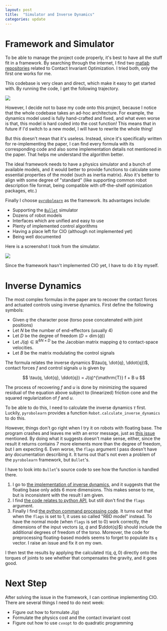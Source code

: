 ```yaml
---
layout: post
title:  "Simulator and Inverse Dynamics"
categories: update
---
```

# Framework and Simulator
To be able to manage the project code properly, it's best to have all the stuff fit in a framework.
By searching through the internet, I find two [matlab](https://github.com/robbierolin/Contact-Invariant-Optimization-Project) [repositories](https://github.com/rshum19/CIO) related to Contact Invariant Optimization.
I tried both, only the first one works for me.

This codebase is very clean and direct, which make it easy to get started with.
By running the code, I get the following trajectory.

<img src="{{site.baseurl}}/assets/2021-2-10-cio.png">

However, I decide not to base my code onto this project, because I notice that the whole codebase takes an ad-hoc architecture.
For example, the dynamics model used is fully hand-crafted and fixed, and what even worse is that, this model is hard coded into the cost function!
This means that in future if I'd switch to a new model, I will have to rewrite the whole thing!

But this doesn't mean that it's useless.
Instead, since it's specifically written for re-implementing the paper, I can find every formula with its corresponding code and also some implementation details not mentioned in the paper.
That helps me understand the algorithm better.

The ideal framework needs to have a physics simulator and a bunch of available models, and it would better to provide functions to calculate some essential properties of the model (such as inertia matrix).
Also it's better to align with some degree of "standard" (like supporting common robot description file format, being compatible with off-the-shelf optimization packages, etc.)

Finally I choose [`pyrobolearn`](https://robotlearn.github.io/pyrobolearn/) as the framework.
Its advantages include:
- Supporting the [`Bullet`](https://pybullet.org/wordpress/) simulator
- Dozens of robot models
- Interfaces which are unified and easy to use
- Plenty of implemented control algorithms
- Having a place left for CIO (although not implemented yet)
- Being well documented

Here is a screenshot I took from the simulator.

<img src="{{site.baseurl}}/assets/2021-2-10-bullet.png">

Since the framework hasn't implemented CIO yet, I have to do it by myself.

# Inverse Dynamics
The most complex formulas in the paper are to recover the contact forces and actuated controls using inverse dynamics.
First define the following symbols:
- Given $q$ the character pose (torso pose concatenated with joint positions)
- Let $N$ be the number of end-effectors (usually 4)
- Let $D$ be the degree of freedom ($D = \dim (\dot{q})$)
- Let $J(q) \in \mathbb{R}^{6N \times D}$ be the Jacobian matrix mapping $\dot{q}$ to contact-space velocities.
- Let $B$ be the matrix modulating the control signals

The formula relates the inverse dynamics $\tau(q, \dot{q}, \ddot{q})$, contact forces $f$ and control signals $u$ is given by

$$ \tau(q, \dot{q}, \ddot{q}) = J(q)^{\mathrm{T}} f + B u $$

The process of recovering $f$ and $u$ is done by minimizing the squared residual of the equation above subject to (linearized) friction cone and the squared regularization of $f$ and $u$.

To be able to do this, I need to calculate the inverse dynamics $\tau$ first.
Luckily, `pyrobolearn` provides a function `Robot.calculate_inverse_dynamics` to do this.

However, things don't go right when I try it on robots with floating base.
The program crashes and leaves me with an error message, just as [this issue](https://github.com/bulletphysics/bullet3/issues/3188) mentioned.
By doing what it suggests doesn't make sense, either, since the result it returns contains 7 more elements more than the degree of freedom, but I am expecting 6.
Even worse, the `flags` argument I pass doesn't have any documentation describing it.
It turns out that's not even a problem of the `pyrobolearn` framework, but `Bullet`'s.

I have to look into `Bullet`'s source code to see how the function is handled there.
1. I go to [the implementation of inverse dynamics](https://github.com/bulletphysics/bullet3/blob/abea1a848411cf53385fb8288c89db05e5751ef7/src/BulletInverseDynamics/details/MultiBodyTreeImpl.cpp#L278), and it suggests that the floating base only adds 6 more dimensions. This makes sense to me, but is inconsistent with the result I am given.
2. I find [the code relates to python API](https://github.com/bulletphysics/bullet3/blob/abea1a848411cf53385fb8288c89db05e5751ef7/examples/SharedMemory/b3RobotSimulatorClientAPI_NoDirect.cpp#L1356), but still don't find the `flags` argument.
3. Finally I find [the python command processing code](https://github.com/bulletphysics/bullet3/blob/abea1a848411cf53385fb8288c89db05e5751ef7/examples/SharedMemory/PhysicsServerCommandProcessor.cpp#L11121). It turns out that when the `flags` is set to 1, it uses so called "RBD model" instead. To have the normal mode (when `flags` is set to 0) work correctly, the dimensions of the input vectors ($q$, $\dot{q}$ and $\ddot{q}$) should include the additional degrees of freedom of the torso. Moreover, the code for preprocessing floating-based models seems to forget to populate its `q` vector. I raise an issue and fix it on my own.

I then test the results by applying the calculated $\tau(q, \dot{q}, 0)$ directly onto the torques of joints to see whether that compensates the gravity, and it goes good.

# Next Step
After solving the issue in the framework, I can continue implementing CIO.
There are several things I need to do next week:
- Figure out how to formulate $J(q)$
- Formulate the physics cost and the contact invariant cost
- Figure out how to use `cvxopt` to do quadratic programming